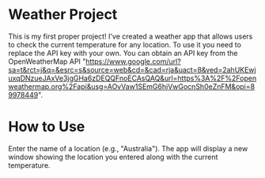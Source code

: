 # Weather Project
This is my first proper project! I've created a weather app that allows users to check the current temperature for any location. To use it you need to replace the API key with your own. You can obtain an API key from the OpenWeatherMap API
"https://www.google.com/url?sa=t&rct=j&q=&esrc=s&source=web&cd=&cad=rja&uact=8&ved=2ahUKEwjuxqDNzueJAxVe3jgGHa6zDEQQFnoECAsQAQ&url=https%3A%2F%2Fopenweathermap.org%2Fapi&usg=AOvVaw1SEmG6hjVwGocnSh0eZnFM&opi=89978449".




# How to Use
Enter the name of a location (e.g., "Australia").
The app will display a new window showing the location you entered along with the current temperature.
